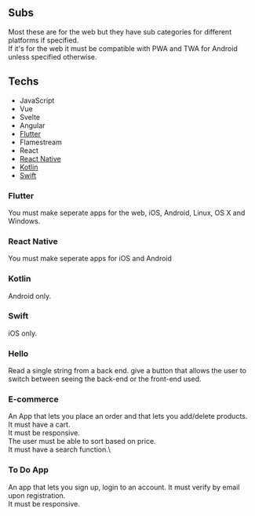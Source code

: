 ## Subs
Most these are for the web but they have sub categories for different platforms if specified.\
If it's for the web it must be compatible with PWA and TWA for Android unless specified otherwise.

## Techs
- JavaScript
- Vue
- Svelte
- Angular
- [Flutter](#flutter)
- Flamestream
- React
- [React Native](#react-native)
- [Kotlin](#kotlin)
- [Swift](#swift)

### Flutter
You must make seperate apps for the web, iOS, Android, Linux, OS X and Windows.

### React Native
You must make seperate apps for iOS and Android

### Kotlin
Android only.

### Swift
iOS only.

### Hello
Read a single string from a back end. give a button that allows the user to switch between seeing the back-end or the front-end used.

### E-commerce
An App that lets you place an order and that lets you add/delete products.\
It must have a cart.\
It must be responsive.\
The user must be able to sort based on price.\
It must have a search function.\

### To Do App
An app that lets you sign up, login to an account. It must verify by email upon registration.\
It must be responsive.